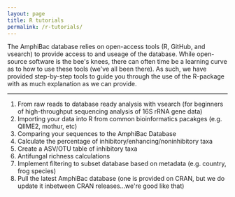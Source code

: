 ```yaml
---
layout: page
title: R tutorials
permalink: /r-tutorials/
---
```

The AmphiBac database relies on open-access tools (R, GitHub, and vsearch) to provide access to and useage of the database. While open-source software is the bee's knees, there can often time be a learning curve as to how to use these tools (we've all been there). As such, we have provided step-by-step tools to guide you through the use of the R-package with as much explanation as we can provide. 

---
<ol>
<li>From raw reads to database ready analysis with vsearch (for beginners of high-throughput sequencing analysis of 16S rRNA gene data) </li>
<li>Importing your data into R from common bioinformatics pacakges (e.g. QIIME2, mothur, etc)</li>
<li>Comparing your sequences to the AmphiBac Database</li>
<li>Calculate the percentage of inhibitory/enhancing/noninhibitory taxa </li>
<li>Create a ASV/OTU table of inhibitory taxa</li>
<li>Antifungal richness calculations</li>
<li>Implement filtering to subset database based on metadata (e.g. country, frog species)</li>
<li>Pull the latest AmphiBac database (one is provided on CRAN, but we do update it inbetween CRAN releases...we're good like that)</li>  
</ol>
